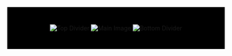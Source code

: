 <div style="text-align: center; background-color: #000; padding: 20px;">

  <!-- Top: b4e2b69f3f05812d5979e797e6df4c72e03c6f27.pnj -->
  <img src="https://i.imgur.com/c6f27.png" alt="Top Divider" style="max-width: 100%;">

  <!-- Middle: https://pin.it/4x6mEvYg3 -->
  <img src="https://i.pinimg.com/originals/c9/fc/5f/c9fc5f9dd830a9f17ef6e77bdffae0f7.jpg" alt="Main Image" style="max-width: 80%; margin: 20px 0;">

  <!-- Bottom: acec4ad433c2216c355d93469cc66fb5e14ae0bf.gifv -->
  <img src="https://i.imgur.com/4ae0bf.gif" alt="Bottom Divider" style="max-width: 100%;">

</div>
